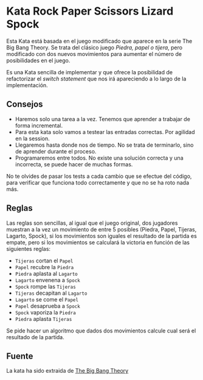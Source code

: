 # Kata Rock Paper Scissors Lizard Spock

Esta Kata está basada en el juego modificado que aparece en la serie The Big Bang Theory. Se trata del clásico juego *Piedra, papel o tijera*, pero modificado con dos nuevos movimientos para aumentar el número de posibilidades en el juego.

Es una Kata sencilla de implementar y que ofrece la posibilidad de refactorizar el *switch statement* que nos irá apareciendo a lo largo de la implementación. 

## Consejos
 
+ Haremos solo una tarea a la vez. Tenemos que aprender a trabajar de forma incremental. 
+ Para esta kata solo vamos a testear las entradas correctas. Por agilidad en la session.
+ Llegaremos hasta donde nos de tiempo. No se trata de terminarlo, sino de aprender durante el proceso.
+ Programaremos entre todos. No existe una solución correcta y una incorrecta, se puede hacer de muchas formas.

No te olvides de pasar los tests a cada cambio que se efectue del código, para verificar que funciona todo correctamente y que no se ha roto nada más.

## Reglas

Las reglas son sencillas, al igual que el juego original, dos jugadores muestran a la vez un movimiento de entre 5 posibles (Piedra, Papel, Tijeras, Lagarto, Spock), si los movimientos son iguales el resultado de la partida es empate, pero si los movimientos se calculará la victoria en función de las siguientes reglas:


+ `Tijeras` cortan el `Papel`
+ `Papel` recubre la `Piedra`
+ `Piedra` aplasta al `Lagarto`
+ `Lagarto` envenena a `Spock`
+ `Spock` rompe las `Tijeras`
+ `Tijeras` decapitan al `Lagarto`
+ `Lagarto` se come el `Papel`
+ `Papel` desaprueba a `Spock`
+ `Spock` vaporiza la `Piedra`
+ `Piedra` aplasta `Tijeras`

Se pide hacer un algoritmo que dados dos movimientos calcule cual será el resultado de la partida.

## Fuente

La kata ha sido extraida de [The Big Bang Theory](https://bigbangtheory.fandom.com/wiki/Rock,_Paper,_Scissors,_Lizard,_Spock)

